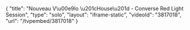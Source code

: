 {
    "title": "Nouveau V\u00e9lo \u201cHouse\u201d - Converse Red Light Session",
    "type": "solo",
    "layout": "iframe-static",
    "videoId": "3817018",
    "url": "\/tvpembed\/3817018"
}